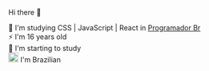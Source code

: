 Hi there 👋

🌱 I'm studying CSS | JavaScript | React in <a href="https://programadorbr.com" target="_blank"> Programador Br</a><br/> 
⚡ I'm 16 years old <br/>
🔭 I'm starting to study <br/>
<img src="https://user-images.githubusercontent.com/100587709/156024681-34c918a6-5481-4d30-98f4-e29aae2bd0e6.png" width= "20px"/> I'm 
Brazilian
<!--
**LuisHeli/LuisHeli** is a ✨ _special_ ✨ repository because its `README.md` (this file) appears on your GitHub profile.

Here are some ideas to get you started:

- 🔭 I’m currently working on ...
- 🌱 I’m currently learning ...
- 👯 I’m looking to collaborate on ...
- 🤔 I’m looking for help with ...
- 💬 Ask me about ...
- 📫 How to reach me: ...
- 😄 Pronouns: ...
- ⚡ Fun fact: ...
-->
